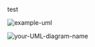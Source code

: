 test 

![example-uml](test.iuml)

![your-UML-diagram-name](http://www.plantuml.com/plantuml/proxy?cache=no&src=https://raw.githubusercontent.com/jaejin-flo/palnt-test/master/test.iuml)
